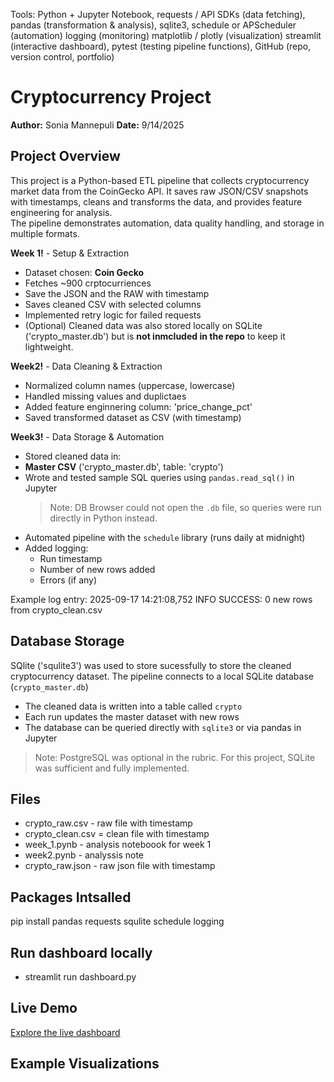 Tools:
Python + Jupyter Notebook, 
requests / API SDKs (data fetching), 
pandas (transformation & analysis), 
sqlite3,
schedule or APScheduler (automation)
logging (monitoring)
matplotlib / plotly (visualization)
streamlit (interactive dashboard),
pytest (testing pipeline functions), 
GitHub (repo, version control, portfolio)

# Cryptocurrency Project

**Author:** Sonia Mannepuli
**Date:** 9/14/2025

## Project Overview
This project is a Python-based ETL pipeline that collects cryptocurrency market data from the CoinGecko API.
It saves raw JSON/CSV snapshots with timestamps, cleans and transforms the data, and provides feature engineering for analysis.  
The pipeline demonstrates automation, data quality handling, and storage in multiple formats.

**Week 1!** - Setup & Extraction
- Dataset chosen: **Coin Gecko**
- Fetches ~900 crptocurriences 
- Save the JSON and the RAW with timestamp
- Saves cleaned CSV with selected columns
- Implemented retry logic for failed requests
- (Optional) Cleaned data was also stored locally on SQLite ('crypto_master.db') but is **not inmcluded in the repo** to keep it lightweight.

**Week2!** - Data Cleaning & Extraction
- Normalized column names (uppercase, lowercase)
- Handled missing values and duplictaes
- Added feature enginnering column: 'price_change_pct'
- Saved transformed dataset as CSV (with timestamp)

**Week3!** - Data Storage & Automation
- Stored cleaned data in:
- **Master CSV** ('crypto_master.db', table: 'crypto')
- Wrote and tested sample SQL queries using `pandas.read_sql()` in Jupyter  
  > Note: DB Browser could not open the `.db` file, so queries were run directly in Python instead.
- Automated pipeline with the `schedule` library (runs daily at midnight)
- Added logging:
  - Run timestamp
  - Number of new rows added
  - Errors (if any)  

Example log entry:
2025-09-17 14:21:08,752 INFO SUCCESS: 0 new rows from crypto_clean.csv

## Database Storage
SQlite ('squlite3') was used to store sucessfully to store the cleaned cryptocurrency dataset.
The pipeline connects to a local SQLite database (`crypto_master.db`)
- The cleaned data is written into a table called `crypto`
- Each run updates the master dataset with new rows
- The database can be queried directly with `sqlite3` or via pandas in Jupyter

> Note: PostgreSQL was optional in the rubric. For this project, SQLite was sufficient and fully implemented.

## Files
- crypto_raw.csv - raw file with timestamp
- crypto_clean.csv = clean file with timestamp
- week_1.pynb - analysis noteboook for week 1
- week2.pynb - analyssis note
- crypto_raw.json - raw json file with timestamp

## Packages Intsalled
pip install pandas requests squlite schedule logging

## Run dashboard locally
- streamlit run dashboard.py

## Live Demo
[Explore the live dashboard]()
    
## Example Visualizations

